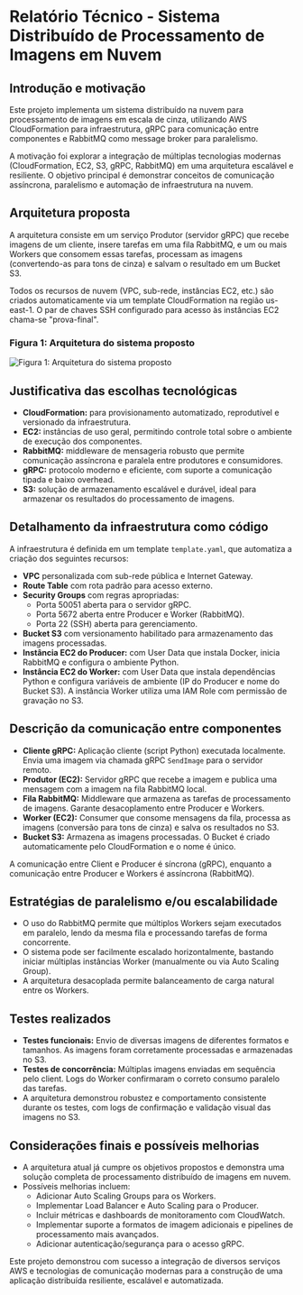 
# Relatório Técnico - Sistema Distribuído de Processamento de Imagens em Nuvem

## Introdução e motivação

Este projeto implementa um sistema distribuído na nuvem para processamento de imagens em escala de cinza, utilizando AWS CloudFormation para infraestrutura, gRPC para comunicação entre componentes e RabbitMQ como message broker para paralelismo.

A motivação foi explorar a integração de múltiplas tecnologias modernas (CloudFormation, EC2, S3, gRPC, RabbitMQ) em uma arquitetura escalável e resiliente. O objetivo principal é demonstrar conceitos de comunicação assíncrona, paralelismo e automação de infraestrutura na nuvem.

## Arquitetura proposta

A arquitetura consiste em um serviço Produtor (servidor gRPC) que recebe imagens de um cliente, insere tarefas em uma fila RabbitMQ, e um ou mais Workers que consomem essas tarefas, processam as imagens (convertendo-as para tons de cinza) e salvam o resultado em um Bucket S3.

Todos os recursos de nuvem (VPC, sub-rede, instâncias EC2, etc.) são criados automaticamente via um template CloudFormation na região us-east-1. O par de chaves SSH configurado para acesso às instâncias EC2 chama-se "prova-final".

### Figura 1: Arquitetura do sistema proposto

![Figura 1: Arquitetura do sistema proposto](images/fluxo-arquitetura.png)

## Justificativa das escolhas tecnológicas

- **CloudFormation:** para provisionamento automatizado, reprodutível e versionado da infraestrutura.
- **EC2:** instâncias de uso geral, permitindo controle total sobre o ambiente de execução dos componentes.
- **RabbitMQ:** middleware de mensageria robusto que permite comunicação assíncrona e paralela entre produtores e consumidores.
- **gRPC:** protocolo moderno e eficiente, com suporte a comunicação tipada e baixo overhead.
- **S3:** solução de armazenamento escalável e durável, ideal para armazenar os resultados do processamento de imagens.

## Detalhamento da infraestrutura como código

A infraestrutura é definida em um template `template.yaml`, que automatiza a criação dos seguintes recursos:

- **VPC** personalizada com sub-rede pública e Internet Gateway.
- **Route Table** com rota padrão para acesso externo.
- **Security Groups** com regras apropriadas:
  - Porta 50051 aberta para o servidor gRPC.
  - Porta 5672 aberta entre Producer e Worker (RabbitMQ).
  - Porta 22 (SSH) aberta para gerenciamento.
- **Bucket S3** com versionamento habilitado para armazenamento das imagens processadas.
- **Instância EC2 do Producer:** com User Data que instala Docker, inicia RabbitMQ e configura o ambiente Python.
- **Instância EC2 do Worker:** com User Data que instala dependências Python e configura variáveis de ambiente (IP do Producer e nome do Bucket S3). A instância Worker utiliza uma IAM Role com permissão de gravação no S3.

## Descrição da comunicação entre componentes

- **Cliente gRPC:** Aplicação cliente (script Python) executada localmente. Envia uma imagem via chamada gRPC `SendImage` para o servidor remoto.
- **Produtor (EC2):** Servidor gRPC que recebe a imagem e publica uma mensagem com a imagem na fila RabbitMQ local.
- **Fila RabbitMQ:** Middleware que armazena as tarefas de processamento de imagens. Garante desacoplamento entre Producer e Workers.
- **Worker (EC2):** Consumer que consome mensagens da fila, processa as imagens (conversão para tons de cinza) e salva os resultados no S3.
- **Bucket S3:** Armazena as imagens processadas. O Bucket é criado automaticamente pelo CloudFormation e o nome é único.

A comunicação entre Client e Producer é síncrona (gRPC), enquanto a comunicação entre Producer e Workers é assíncrona (RabbitMQ).

## Estratégias de paralelismo e/ou escalabilidade

- O uso do RabbitMQ permite que múltiplos Workers sejam executados em paralelo, lendo da mesma fila e processando tarefas de forma concorrente.
- O sistema pode ser facilmente escalado horizontalmente, bastando iniciar múltiplas instâncias Worker (manualmente ou via Auto Scaling Group).
- A arquitetura desacoplada permite balanceamento de carga natural entre os Workers.

## Testes realizados

- **Testes funcionais:** Envio de diversas imagens de diferentes formatos e tamanhos. As imagens foram corretamente processadas e armazenadas no S3.
- **Testes de concorrência:** Múltiplas imagens enviadas em sequência pelo client. Logs do Worker confirmaram o correto consumo paralelo das tarefas.
- A arquitetura demonstrou robustez e comportamento consistente durante os testes, com logs de confirmação e validação visual das imagens no S3.

## Considerações finais e possíveis melhorias

- A arquitetura atual já cumpre os objetivos propostos e demonstra uma solução completa de processamento distribuído de imagens em nuvem.
- Possíveis melhorias incluem:
  - Adicionar Auto Scaling Groups para os Workers.
  - Implementar Load Balancer e Auto Scaling para o Producer.
  - Incluir métricas e dashboards de monitoramento com CloudWatch.
  - Implementar suporte a formatos de imagem adicionais e pipelines de processamento mais avançados.
  - Adicionar autenticação/segurança para o acesso gRPC.

Este projeto demonstrou com sucesso a integração de diversos serviços AWS e tecnologias de comunicação modernas para a construção de uma aplicação distribuída resiliente, escalável e automatizada.
